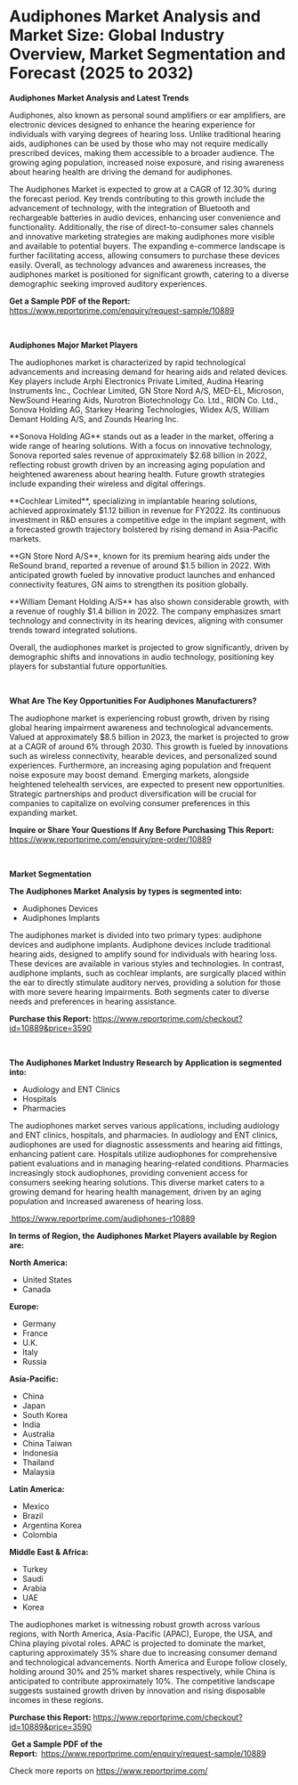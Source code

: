 <p><h1>Audiphones Market Analysis and Market Size: Global Industry Overview, Market Segmentation and Forecast (2025 to 2032)</h1></p><p><strong>Audiphones Market Analysis and Latest Trends</strong></p>
<p><p>Audiphones, also known as personal sound amplifiers or ear amplifiers, are electronic devices designed to enhance the hearing experience for individuals with varying degrees of hearing loss. Unlike traditional hearing aids, audiphones can be used by those who may not require medically prescribed devices, making them accessible to a broader audience. The growing aging population, increased noise exposure, and rising awareness about hearing health are driving the demand for audiphones.</p><p>The Audiphones Market is expected to grow at a CAGR of 12.30% during the forecast period. Key trends contributing to this growth include the advancement of technology, with the integration of Bluetooth and rechargeable batteries in audio devices, enhancing user convenience and functionality. Additionally, the rise of direct-to-consumer sales channels and innovative marketing strategies are making audiphones more visible and available to potential buyers. The expanding e-commerce landscape is further facilitating access, allowing consumers to purchase these devices easily. Overall, as technology advances and awareness increases, the audiphones market is positioned for significant growth, catering to a diverse demographic seeking improved auditory experiences.</p></p>
<p><strong>Get a Sample PDF of the Report:&nbsp;</strong> <a href="https://www.reportprime.com/enquiry/request-sample/10889?utm_campaign=2284&utm_medium=2&utm_source=Github&utm_content=ia&utm_term=20032025&utm_id=audiphones">https://www.reportprime.com/enquiry/request-sample/10889</a></p>
<p>&nbsp;</p>
<p><strong>Audiphones Major Market Players</strong></p>
<p><p>The audiophones market is characterized by rapid technological advancements and increasing demand for hearing aids and related devices. Key players include Arphi Electronics Private Limited, Audina Hearing Instruments Inc., Cochlear Limited, GN Store Nord A/S, MED-EL, Microson, NewSound Hearing Aids, Nurotron Biotechnology Co. Ltd., RION Co. Ltd., Sonova Holding AG, Starkey Hearing Technologies, Widex A/S, William Demant Holding A/S, and Zounds Hearing Inc.</p><p>**Sonova Holding AG** stands out as a leader in the market, offering a wide range of hearing solutions. With a focus on innovative technology, Sonova reported sales revenue of approximately $2.68 billion in 2022, reflecting robust growth driven by an increasing aging population and heightened awareness about hearing health. Future growth strategies include expanding their wireless and digital offerings.</p><p>**Cochlear Limited**, specializing in implantable hearing solutions, achieved approximately $1.12 billion in revenue for FY2022. Its continuous investment in R&D ensures a competitive edge in the implant segment, with a forecasted growth trajectory bolstered by rising demand in Asia-Pacific markets.</p><p>**GN Store Nord A/S**, known for its premium hearing aids under the ReSound brand, reported a revenue of around $1.5 billion in 2022. With anticipated growth fueled by innovative product launches and enhanced connectivity features, GN aims to strengthen its position globally.</p><p>**William Demant Holding A/S** has also shown considerable growth, with a revenue of roughly $1.4 billion in 2022. The company emphasizes smart technology and connectivity in its hearing devices, aligning with consumer trends toward integrated solutions.</p><p>Overall, the audiophones market is projected to grow significantly, driven by demographic shifts and innovations in audio technology, positioning key players for substantial future opportunities.</p></p>
<p>&nbsp;</p>
<p><strong>What Are The Key Opportunities For Audiphones Manufacturers?</strong></p>
<p><p>The audiophone market is experiencing robust growth, driven by rising global hearing impairment awareness and technological advancements. Valued at approximately $8.5 billion in 2023, the market is projected to grow at a CAGR of around 6% through 2030. This growth is fueled by innovations such as wireless connectivity, hearable devices, and personalized sound experiences. Furthermore, an increasing aging population and frequent noise exposure may boost demand. Emerging markets, alongside heightened telehealth services, are expected to present new opportunities. Strategic partnerships and product diversification will be crucial for companies to capitalize on evolving consumer preferences in this expanding market.</p></p>
<p><strong>Inquire or Share Your Questions If Any Before Purchasing This Report:</strong> <a href="https://www.reportprime.com/enquiry/pre-order/10889?utm_campaign=2284&utm_medium=2&utm_source=Github&utm_content=ia&utm_term=20032025&utm_id=audiphones">https://www.reportprime.com/enquiry/pre-order/10889</a></p>
<p>&nbsp;</p>
<p><strong>Market Segmentation</strong></p>
<p><strong>The Audiphones Market Analysis by types is segmented into:</strong></p>
<p><ul><li>Audiphones Devices</li><li>Audiphones Implants</li></ul></p>
<p><p>The audiphones market is divided into two primary types: audiphone devices and audiphone implants. Audiphone devices include traditional hearing aids, designed to amplify sound for individuals with hearing loss. These devices are available in various styles and technologies. In contrast, audiphone implants, such as cochlear implants, are surgically placed within the ear to directly stimulate auditory nerves, providing a solution for those with more severe hearing impairments. Both segments cater to diverse needs and preferences in hearing assistance.</p></p>
<p><strong>Purchase this Report:&nbsp;</strong><a href="https://www.reportprime.com/checkout?id=10889&price=3590&utm_campaign=2284&utm_medium=2&utm_source=Github&utm_content=ia&utm_term=20032025&utm_id=audiphones">https://www.reportprime.com/checkout?id=10889&price=3590</a></p>
<p>&nbsp;</p>
<p><strong>The Audiphones Market Industry Research by Application is segmented into:</strong></p>
<p><ul><li>Audiology and ENT Clinics</li><li>Hospitals</li><li>Pharmacies</li></ul></p>
<p><p>The audiophones market serves various applications, including audiology and ENT clinics, hospitals, and pharmacies. In audiology and ENT clinics, audiophones are used for diagnostic assessments and hearing aid fittings, enhancing patient care. Hospitals utilize audiophones for comprehensive patient evaluations and in managing hearing-related conditions. Pharmacies increasingly stock audiophones, providing convenient access for consumers seeking hearing solutions. This diverse market caters to a growing demand for hearing health management, driven by an aging population and increased awareness of hearing loss.</p></p>
<p><a href="https://www.reportprime.com/audiphones-r10889?utm_campaign=2284&utm_medium=2&utm_source=Github&utm_content=ia&utm_term=20032025&utm_id=audiphones">&nbsp;https://www.reportprime.com/audiphones-r10889</a></p>
<p><strong>In terms of Region, the Audiphones Market Players available by Region are:</strong></p>
<p>
    <p> <strong> North America: </strong>
        <ul>
            <li>United States</li>
            <li>Canada</li>
        </ul>
        </p> 
    <p> <strong> Europe: </strong>
        <ul>
            <li>Germany</li>
            <li>France</li>
            <li>U.K.</li>
            <li>Italy</li>
            <li>Russia</li>
        </ul>
        </p> 
    <p> <strong> Asia-Pacific: </strong>
        <ul>
            <li>China</li>
            <li>Japan</li>
            <li>South Korea</li>
            <li>India</li>
            <li>Australia</li>
            <li>China Taiwan</li>
            <li>Indonesia</li>
            <li>Thailand</li>
            <li>Malaysia</li>
        </ul>
        </p> 
    <p> <strong> Latin America: </strong>
        <ul>
            <li>Mexico</li>
            <li>Brazil</li>
            <li>Argentina Korea</li>
            <li>Colombia</li>
        </ul>
        </p> 
    <p> <strong> Middle East & Africa: </strong>
        <ul>
            <li>Turkey</li>
            <li>Saudi</li>
            <li>Arabia</li>
            <li>UAE</li>
            <li>Korea</li>
        </ul>
    </p>
    </p>
<p><p>The audiophones market is witnessing robust growth across various regions, with North America, Asia-Pacific (APAC), Europe, the USA, and China playing pivotal roles. APAC is projected to dominate the market, capturing approximately 35% share due to increasing consumer demand and technological advancements. North America and Europe follow closely, holding around 30% and 25% market shares respectively, while China is anticipated to contribute approximately 10%. The competitive landscape suggests sustained growth driven by innovation and rising disposable incomes in these regions.</p></p>
<p><strong>Purchase this Report: </strong><a href="https://www.reportprime.com/checkout?id=10889&price=3590&utm_campaign=2284&utm_medium=2&utm_source=Github&utm_content=ia&utm_term=20032025&utm_id=audiphones">https://www.reportprime.com/checkout?id=10889&price=3590</a></p>
<p>&nbsp;<strong>Get a Sample PDF of the Report:&nbsp;&nbsp;</strong><a href="https://www.reportprime.com/enquiry/request-sample/10889?utm_campaign=2284&utm_medium=2&utm_source=Github&utm_content=ia&utm_term=20032025&utm_id=audiphones">https://www.reportprime.com/enquiry/request-sample/10889</a></p>
<p><strong></strong></p>
<p>Check more reports on <a href="https://www.reportprime.com/?utm_campaign=2284&utm_medium=2&utm_source=Github&utm_content=ia&utm_term=20032025&utm_id=audiphones">https://www.reportprime.com/</a></p>